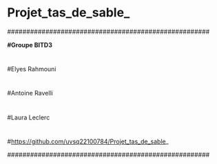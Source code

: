 # Projet_tas_de_sable_
#####################################################

**#Groupe BITD3**
#
#Elyes Rahmouni 
#
#Antoine Ravelli
#
#Laura Leclerc
#
#https://github.com/uvsq22100784/Projet_tas_de_sable_

#####################################################
